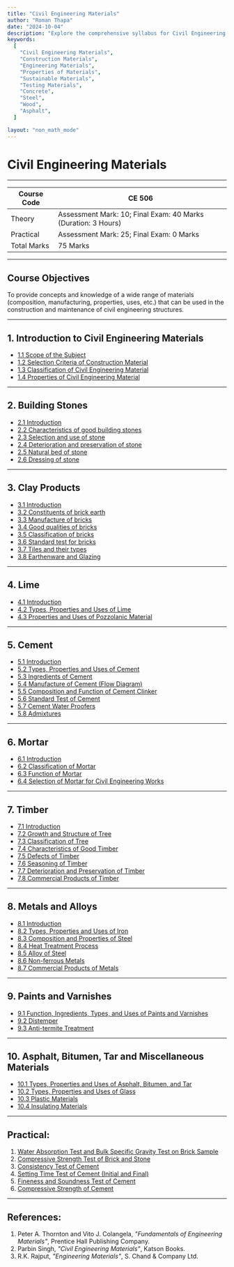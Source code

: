 ```yaml
---
title: "Civil Engineering Materials"
author: "Roman Thapa"
date: "2024-10-04"
description: "Explore the comprehensive syllabus for Civil Engineering Materials, including properties, types, testing, sustainability, and emerging trends."
keywords:
  [
    "Civil Engineering Materials",
    "Construction Materials",
    "Engineering Materials",
    "Properties of Materials",
    "Sustainable Materials",
    "Testing Materials",
    "Concrete",
    "Steel",
    "Wood",
    "Asphalt",
  ]

layout: "non_math_mode"
---
```


# Civil Engineering Materials

---

| Course Code | CE 506                                                        |
| ----------- | ------------------------------------------------------------- |
| Theory      | Assessment Mark: 10; Final Exam: 40 Marks (Duration: 3 Hours) |
| Practical   | Assessment Mark: 25; Final Exam: 0 Marks                      |
| Total Marks | 75 Marks                                                      |

---

## Course Objectives

To provide concepts and knowledge of a wide range of materials (composition, manufacturing, properties, uses, etc.) that can be used in the construction and maintenance of civil engineering structures.

---

## 1. Introduction to Civil Engineering Materials

- [1.1 Scope of the Subject](/notes/ioe/cem/intro/scope-of-cem/index.html)
- [1.2 Selection Criteria of Construction Material](/notes/ioe/cem/intro/selection-criteria/index.html)
- [1.3 Classification of Civil Engineering Material](/notes/ioe/cem/intro/classification/index.html)
- [1.4 Properties of Civil Engineering Material](/notes/ioe/cem/intro/properties/index.html)

---

## 2. Building Stones

- [2.1 Introduction](/notes/ioe/cem/building-stones/intro/index.html)
- [2.2 Characteristics of good building stones](/notes/ioe/cem/building-stones/characteristics/index.html)
- [2.3 Selection and use of stone](/notes/ioe/cem/building-stones/selection-use/index.html)
- [2.4 Deterioration and preservation of stone](/notes/ioe/cem/building-stones/deterioration-preservation/index.html)
- [2.5 Natural bed of stone](/notes/ioe/cem/building-stones/natural-bed/index.html)
- [2.6 Dressing of stone](/notes/ioe/cem/building-stones/dressing/index.html)

---

## 3. Clay Products

- [3.1 Introduction](/notes/ioe/cem/clay-products/intro/index.html)
- [3.2 Constituents of brick earth](/notes/ioe/cem/clay-products/brick-earth/index.html)
- [3.3 Manufacture of bricks](/notes/ioe/cem/clay-products/manufacture-bricks/index.html)
- [3.4 Good qualities of bricks](/notes/ioe/cem/clay-products/good-qualities-bricks/index.html)
- [3.5 Classification of bricks](/notes/ioe/cem/clay-products/classification-bricks/index.html)
- [3.6 Standard test for bricks](/notes/ioe/cem/clay-products/standard-test-bricks/index.html)
- [3.7 Tiles and their types](/notes/ioe/cem/clay-products/tiles-types/index.html)
- [3.8 Earthenware and Glazing](/notes/ioe/cem/clay-products/earthenware-glazing/index.html)

---

## 4. Lime

- [4.1 Introduction](/notes/ioe/cem/lime/intro/index.html)
- [4.2 Types, Properties and Uses of Lime](/notes/ioe/cem/lime/types-properties-uses/index.html)
- [4.3 Properties and Uses of Pozzolanic Material](/notes/ioe/cem/lime/pozzolanic-material/index.html)

---

## 5. Cement

- [5.1 Introduction](/notes/ioe/cem/cement/intro/index.html)
- [5.2 Types, Properties and Uses of Cement](/notes/ioe/cem/cement/types-properties-uses/index.html)
- [5.3 Ingredients of Cement](/notes/ioe/cem/cement/ingredients/index.html)
- [5.4 Manufacture of Cement (Flow Diagram)](/notes/ioe/cem/cement/manufacture/index.html)
- [5.5 Composition and Function of Cement Clinker](/notes/ioe/cem/cement/composition-function-clinker/index.html)
- [5.6 Standard Test of Cement](/notes/ioe/cem/cement/standard-test/index.html)
- [5.7 Cement Water Proofers](/notes/ioe/cem/cement/cement-water-proofers/index.html)
- [5.8 Admixtures](/notes/ioe/cem/cement/admixtures/index.html)

---

## 6. Mortar

- [6.1 Introduction](/notes/ioe/cem/mortar/intro/index.html)
- [6.2 Classification of Mortar](/notes/ioe/cem/mortar/classification/index.html)
- [6.3 Function of Mortar](/notes/ioe/cem/mortar/function/index.html)
- [6.4 Selection of Mortar for Civil Engineering Works](/notes/ioe/cem/mortar/selection/index.html)

---

## 7. Timber

- [7.1 Introduction](/notes/ioe/cem/timber/intro/index.html)
- [7.2 Growth and Structure of Tree](/notes/ioe/cem/timber/growth-structure/index.html)
- [7.3 Classification of Tree](/notes/ioe/cem/timber/classification/index.html)
- [7.4 Characteristics of Good Timber](/notes/ioe/cem/timber/characteristics-good/index.html)
- [7.5 Defects of Timber](/notes/ioe/cem/timber/defects/index.html)
- [7.6 Seasoning of Timber](/notes/ioe/cem/timber/seasoning/index.html)
- [7.7 Deterioration and Preservation of Timber](/notes/ioe/cem/timber/deterioration-preservation/index.html)
- [7.8 Commercial Products of Timber](/notes/ioe/cem/timber/commercial-products/index.html)

---

## 8. Metals and Alloys

- [8.1 Introduction](/notes/ioe/cem/metals-and-alloys/intro/index.html)
- [8.2 Types, Properties and Uses of Iron](/notes/ioe/cem/metals-and-alloys/types-properties-iron/index.html)
- [8.3 Composition and Properties of Steel](/notes/ioe/cem/metals-and-alloys/composition-properties-steel/index.html)
- [8.4 Heat Treatment Process](/notes/ioe/cem/metals-and-alloys/heat-treatment/index.html)
- [8.5 Alloy of Steel](/notes/ioe/cem/metals-and-alloys/alloy-of-steel/index.html)
- [8.6 Non-ferrous Metals](/notes/ioe/cem/metals-and-alloys/non-ferrous-metals/index.html)
- [8.7 Commercial Products of Metals](/notes/ioe/cem/metals-and-alloys/commercial-products/index.html)

---

## 9. Paints and Varnishes

- [9.1 Function, Ingredients, Types, and Uses of Paints and Varnishes](/notes/ioe/cem/paints-and-varnishes/function-ingredients-types/index.html)
- [9.2 Distemper](/notes/ioe/cem/paints-and-varnishes/distemper/index.html)
- [9.3 Anti-termite Treatment](/notes/ioe/cem/paints-and-varnishes/anti-termite-treatment/index.html)

---

## 10. Asphalt, Bitumen, Tar and Miscellaneous Materials

- [10.1 Types, Properties and Uses of Asphalt, Bitumen, and Tar](/notes/ioe/cem/asphalt-bitumen-tar/types-properties-uses/index.html)
- [10.2 Types, Properties and Uses of Glass](/notes/ioe/cem/asphalt-bitumen-tar/types-properties-uses-glass/index.html)
- [10.3 Plastic Materials](/notes/ioe/cem/asphalt-bitumen-tar/plastic-materials/index.html)
- [10.4 Insulating Materials](/notes/ioe/cem/asphalt-bitumen-tar/insulating-materials/index.html)

---

## Practical:

1. [Water Absorption Test and Bulk Specific Gravity Test on Brick Sample](/notes/ioe/cem/practical/water-absorption-test/index.html)
2. [Compressive Strength Test of Brick and Stone](/notes/ioe/cem/practical/compressive-strength-test/index.html)
3. [Consistency Test of Cement](/notes/ioe/cem/practical/consistency-test/index.html)
4. [Setting Time Test of Cement (Initial and Final)](/notes/ioe/cem/practical/setting-time-test/index.html)
5. [Fineness and Soundness Test of Cement](/notes/ioe/cem/practical/fineness-soundness-test/index.html)
6. [Compressive Strength of Cement](/notes/ioe/cem/practical/compressive-strength-cement/index.html)

---

## References:

1. Peter A. Thornton and Vito J. Colangela, _"Fundamentals of Engineering Materials"_, Prentice Hall Publishing Company.
2. Parbin Singh, _"Civil Engineering Materials"_, Katson Books.
3. R.K. Rajput, _"Engineering Materials"_, S. Chand & Company Ltd.
